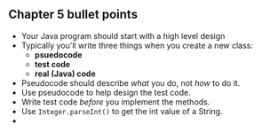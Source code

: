 ## Chapter 5 bullet points

- Your Java program should start with a high level design
- Typically you'll write three things when you create a new class:
    - **psuedocode**
    - **test code**
    - **real (Java) code**
- Pseudocode should describe *what* you do, not *how* to do it.
- Use pseudocode to help design the test code.
- Write test code *before* you implement the methods.
- Use ```Integer.parseInt()``` to get the int value of a String.
- 